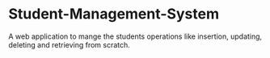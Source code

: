 # Student-Management-System
A web application to mange the students operations like insertion, updating, deleting and retrieving from scratch.
